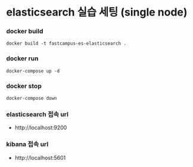 # elasticsearch 실습 세팅 (single node)

### docker build
```shell
docker build -t fastcampus-es-elasticsearch . 
```

### docker run
```shell
docker-compose up -d
```

### docker stop
```shell
docker-compose down
```

### elasticsearch 접속 url
* http://localhost:9200

### kibana 접속 url
* http://localhost:5601